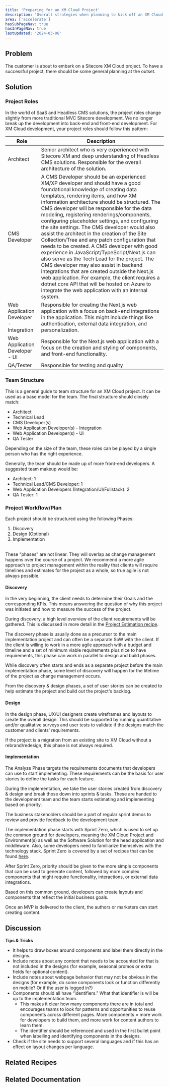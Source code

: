 ```yaml
---
title: 'Preparing for an XM Cloud Project'
description: 'Overall strategies when planning to kick off an XM Cloud project'
area: ['accelerate']
hasSubPageNav: true
hasInPageNav: true
lastUpdated: '2024-03-06'
---
```


## Problem

The customer is about to embark on a Sitecore XM Cloud project. To have a successful project, there should be some general planning at the outset.

## Solution

### Project Roles

In the world of SaaS and Headless CMS solutions, the project roles change slightly from more traditional MVC Sitecore development. We no longer break up the development into back-end and front-end development. For XM Cloud development, your project roles should follow this pattern:

| Role                                    | Description                                                                                                                                                                                                                                                                                                                                                                                                                                                                                                                                                                                                                                                                                                                                                                                                                                                                                                             |
| --------------------------------------- | ----------------------------------------------------------------------------------------------------------------------------------------------------------------------------------------------------------------------------------------------------------------------------------------------------------------------------------------------------------------------------------------------------------------------------------------------------------------------------------------------------------------------------------------------------------------------------------------------------------------------------------------------------------------------------------------------------------------------------------------------------------------------------------------------------------------------------------------------------------------------------------------------------------------------- |
| Architect                               | Senior architect who is very experienced with Sitecore XM and deep understanding of Headless CMS solutions. Responsible for the overall architecture of the solution.                                                                                                                                                                                                                                                                                                                                                                                                                                                                                                                                                                                                                                                                                                                                                   |
| CMS Developer                           | A CMS Developer should be an experienced XM/XP developer and should have a good foundational knowledge of creating data templates, rendering items, and how XM information architecture should be structured. The CMS developer will be responsible for the data modeling, registering renderings/components, configuring placeholder settings, and configuring the site settings. The CMS developer would also assist the architect in the creation of the Site Collection/Tree and any patch configuration that needs to be created. A CMS developer with good experience in JavaScript/TypeScript/Next.js can also serve as the Tech Lead for the project. The CMS developer may also assist in backend integrations that are created outside the Next.js web application. For example, the client requires a dotnet core API that will be hosted on Azure to integrate the web application with an internal system. |
| Web Application Developer - Integration | Responsible for creating the Next.js web application with a focus on back-end integrations in the application. This might include things like authentication, external data integration, and personalization.                                                                                                                                                                                                                                                                                                                                                                                                                                                                                                                                                                                                                                                                                                           |
| Web Application Developer - UI          | Responsible for the Next.js web application with a focus on the creation and styling of components, and front-end functionality.                                                                                                                                                                                                                                                                                                                                                                                                                                                                                                                                                                                                                                                                                                                                                                                        |
| QA/Tester                               | Responsible for testing and quality                                                                                                                                                                                                                                                                                                                                                                                                                                                                                                                                                                                                                                                                                                                                                                                                                                                                                     |

### Team Structure

This is a general guide to team structure for an XM Cloud project. It can be used as a base model for the team. The final structure should closely match:

- Architect
- Technical Lead
- CMS Developer(s)
- Web Application Developer(s) - Integration
- Web Application Developer(s) - UI
- QA Tester

Depending on the size of the team, these roles can be played by a single person who has the right experience.

Generally, the team should be made up of more front-end developers. A suggested team makeup would be:

- Architect: 1
- Technical Lead/CMS Developer: 1
- Web Application Developers (Integration/UI/Fullstack): 2
- QA Tester: 1

### Project Workflow/Plan

Each project should be structured using the following Phases:

1. Discovery
2. Design (Optional)
3. Implementation

<br/>
<Alert status="info">
<AlertIcon />
These “phases” are not linear. They will overlap as change management happens over the course of a project. We recommend a more agile approach to project management within the reality that clients will require timelines and estimates for the project as a whole, so true agile is not always possible.
</Alert>
<br/>

#### Discovery

In the very beginning, the client needs to determine their Goals and the corresponding KPIs. This means answering the question of why this project was initiated and how to measure the success of the project.

During discovery, a high level overview of the client requirements will be gathered. This is discussed in more detail in the [Project Estimation recipe](project-estimation).

The discovery phase is usually done as a precursor to the main implementation project and can often be a separate SoW with the client. If the client is willing to work in a more agile approach with a budget and timeline and a set of minimum viable requirements plus nice to have requirements, this phase can work in parallel to design and build phases.

While discovery often starts and ends as a separate project before the main implementation phase, some level of discovery will happen for the lifetime of the project as change management occurs.

From the discovery & design phases, a set of user stories can be created to help estimate the project and build out the project's backlog.

#### Design

In the design phase, UX/UI designers create wireframes and layouts to create the overall design. This should be supported by running quantitative and/or qualitative surveys and user tests to validate if the designs match the customer and clients' requirements.

If the project is a migration from an existing site to XM Cloud without a rebrand/redesign, this phase is not always required.

#### Implementation

The Analyze Phase targets the requirements documents that developers can use to start implementing. These requirements can be the basis for user stories to define the tasks for each feature.

During the implementation, we take the user stories created from discovery & design and break those down into sprints & tasks. These are handed to the development team and the team starts estimating and implementing based on priority.

The business stakeholders should be a part of regular sprint demos to review and provide feedback to the development team.

The implementation phase starts with Sprint Zero, which is used to set up the common ground for developers, meaning the XM Cloud Project and Environment(s) as well as the Software Solution for the head application and middleware. Also, some developers need to familiarize themselves with the technology stack. Sprint Zero is covered by a set of recipes that can be found [here](/learn/accelerate/xm-cloud/pre-development/sprint-zero).

After Sprint Zero, priority should be given to the more simple components that can be used to generate content, followed by more complex components that might require functionality, interactions, or external data integrations.

Based on this common ground, developers can create layouts and components that reflect the initial business goals.

Once an MVP is delivered to the client, the authors or marketers can start creating content.

## Discussion

**Tips & Tricks**

- It helps to draw boxes around components and label them directly in the designs.
- Include notes about any content that needs to be accounted for that is not included in the designs (for example, seasonal promos or extra fields for optional content).
- Include notes about webpage behavior that may not be obvious in the designs (for example, do some components look or function differently on mobile? Or if the user is logged in?)
- Components should all have “identifiers." What that identifier is will be up to the implementation team.
  - This makes it clear how many components there are in total and encourages teams to look for patterns and opportunities to reuse components across different pages. More components = more work for developers to build them, and more work for content authors to learn them.
  - The identifier should be referenced and used in the first bullet point when labelling and identifying components in the designs.
- Check if the site needs to support several languages and if this has an effect on layout changes per language.

## Related Recipes

<Row columns={2}>
<Link title="Sprint Zero" link="/learn/accelerate/xm-cloud/pre-development/sprint-zero" />
</Row>

## Related Documentation

<Row columns={2}>
<Link title="Preparing For A Project" link="/learn/faq/xm-cloud-recommended-practices/preparing-for-project" />
<Link title="XM Cloud Tutorial Series - Introduction #1" link="https://www.youtube.com/watch?v=D7UPYP7AQQ4" />
<Link title="XM Cloud Tutorials - Analyze Phase #2" link="https://www.youtube.com/watch?v=6WMzaK-3swI" />
</Row>
